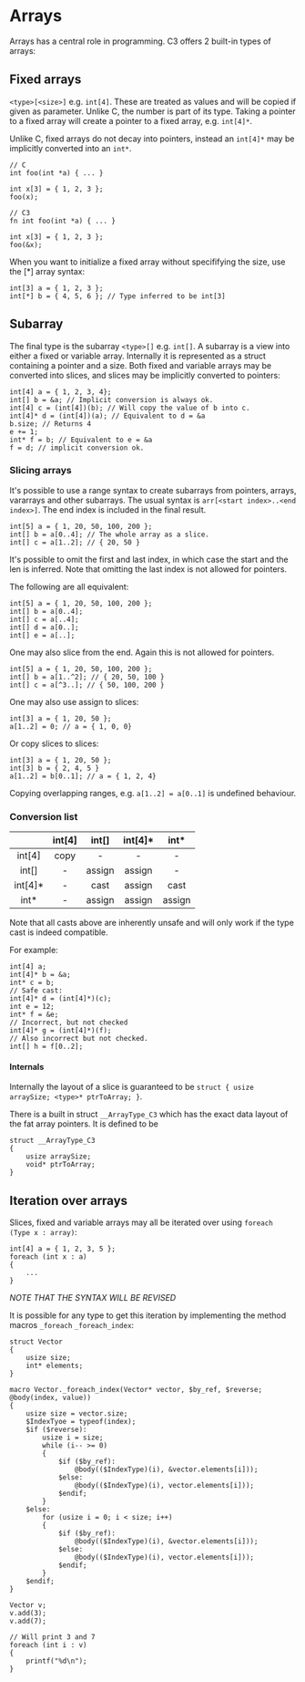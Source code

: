 # Arrays

Arrays has a central role in programming. C3 offers 2 built-in types of arrays:

## Fixed arrays

`<type>[<size>]` e.g. `int[4]`. These are treated as values and will be copied if given as parameter. Unlike C, the number is part of its type. Taking a pointer to a fixed array will create a pointer to a fixed array, e.g. `int[4]*`. 

Unlike C, fixed arrays do not decay into pointers, instead an `int[4]*` may be implicitly converted into an `int*`.

```
// C
int foo(int *a) { ... }

int x[3] = { 1, 2, 3 };
foo(x);

// C3
fn int foo(int *a) { ... }

int x[3] = { 1, 2, 3 };
foo(&x);
```

When you want to initialize a fixed array without specififying the size, use the [*] array syntax:

```
int[3] a = { 1, 2, 3 };
int[*] b = { 4, 5, 6 }; // Type inferred to be int[3]
```


## Subarray

The final type is the subarray `<type>[]`  e.g. `int[]`. A subarray is a view into either a fixed or variable array. Internally it is represented as a struct containing a pointer and a size. Both fixed and variable arrays may be converted into slices, and slices may be implicitly converted to pointers:
    
```
int[4] a = { 1, 2, 3, 4};
int[] b = &a; // Implicit conversion is always ok.
int[4] c = (int[4])(b); // Will copy the value of b into c.
int[4]* d = (int[4])(a); // Equivalent to d = &a
b.size; // Returns 4
e += 1;
int* f = b; // Equivalent to e = &a
f = d; // implicit conversion ok.
```

### Slicing arrays

It's possible to use a range syntax to create subarrays from pointers, arrays, vararrays and other subarrays. The usual syntax is `arr[<start index>..<end index>]`. The end index is included in the final result.
    
```
int[5] a = { 1, 20, 50, 100, 200 };
int[] b = a[0..4]; // The whole array as a slice.
int[] c = a[1..2]; // { 20, 50 }
```

It's possible to omit the first and last index, in which case the start and the len is inferred. Note that omitting the last index is not allowed for pointers.

The following are all equivalent:

```
int[5] a = { 1, 20, 50, 100, 200 };
int[] b = a[0..4];
int[] c = a[..4];
int[] d = a[0..];
int[] e = a[..];
```

One may also slice from the end. Again this is not allowed for pointers.

```
int[5] a = { 1, 20, 50, 100, 200 };
int[] b = a[1..^2]; // { 20, 50, 100 }
int[] c = a[^3..]; // { 50, 100, 200 }
```

One may also use assign to slices:

```
int[3] a = { 1, 20, 50 };
a[1..2] = 0; // a = { 1, 0, 0}
```

Or copy slices to slices:

```
int[3] a = { 1, 20, 50 };
int[3] b = { 2, 4, 5 }
a[1..2] = b[0..1]; // a = { 1, 2, 4}
```

Copying overlapping ranges, e.g. `a[1..2] = a[0..1]` is undefined behaviour.

    
### Conversion list

| | int[4] | int[] | int[4]* | int* |
|:-:|:-:|:-:|:-:|:-:|
| int[4] | copy | - | - | - |
| int[] | - | assign | assign | - |
| int[4]* | - | cast | assign | cast |
| int* | - | assign | assign | assign |

Note that all casts above are inherently unsafe and will only work if the type cast is indeed compatible.

For example:

```
int[4] a;
int[4]* b = &a;
int* c = b;
// Safe cast:
int[4]* d = (int[4]*)(c); 
int e = 12;
int* f = &e;
// Incorrect, but not checked
int[4]* g = (int[4]*)(f);
// Also incorrect but not checked.
int[] h = f[0..2];
```


#### Internals

Internally the layout of a slice is guaranteed to be `struct { usize arraySize; <type>* ptrToArray; }`.

There is a built in struct `__ArrayType_C3` which has the exact data layout of the fat array pointers. It is defined to be

```
struct __ArrayType_C3 
{ 
    usize arraySize;
    void* ptrToArray;
}
```

## Iteration over arrays

Slices, fixed and variable arrays may all be iterated over using `foreach (Type x : array)`:

```
int[4] a = { 1, 2, 3, 5 };
foreach (int x : a)
{
    ...
}
```

_NOTE THAT THE SYNTAX WILL BE REVISED_

It is possible for any type to get this iteration by implementing the method macros `_foreach` `_foreach_index`:

```
struct Vector
{
    usize size;
    int* elements;
}

macro Vector._foreach_index(Vector* vector, $by_ref, $reverse; @body(index, value))
{
    usize size = vector.size;
    $IndexTyoe = typeof(index);
    $if ($reverse):
        usize i = size;
        while (i-- >= 0)
        {
            $if ($by_ref):
                @body(($IndexType)(i), &vector.elements[i]));
            $else:
                @body(($IndexType)(i), vector.elements[i]));
            $endif;    
        }
    $else:
        for (usize i = 0; i < size; i++)
        {
            $if ($by_ref):
                @body(($IndexType)(i), &vector.elements[i]));
            $else:
                @body(($IndexType)(i), vector.elements[i]));
            $endif;    
        }
    $endif;    
}

Vector v;
v.add(3);
v.add(7);

// Will print 3 and 7
foreach (int i : v)
{
    printf("%d\n");
}
```
